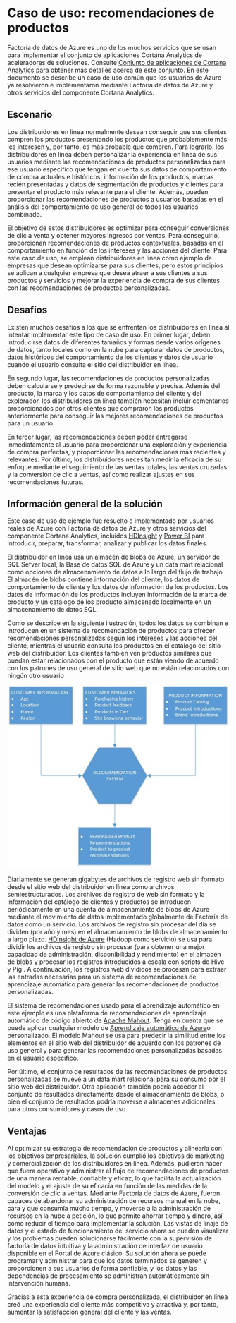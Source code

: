 <properties 
	pageTitle="Caso de uso de Factoría de datos: recomendaciones del producto" 
	description="Obtenga información acerca de un caso de uso que se implementan mediante Factoría de datos de Azure junto con otros servicios." 
	services="data-factory" 
	documentationCenter="" 
	authors="spelluru" 
	manager="jhubbard" 
	editor="monicar"/>

<tags 
	ms.service="data-factory" 
	ms.workload="data-services" 
	ms.tgt_pltfrm="na" 
	ms.devlang="na" 
	ms.topic="article" 
	ms.date="01/26/2016" 
	ms.author="spelluru"/>

# Caso de uso: recomendaciones de productos 

Factoría de datos de Azure es uno de los muchos servicios que se usan para implementar el conjunto de aplicaciones Cortana Analytics de aceleradores de soluciones. Consulte [Conjunto de aplicaciones de Cortana Analytics](http://www.microsoft.com/cortanaanalytics) para obtener más detalles acerca de este conjunto. En este documento se describe un caso de uso común que los usuarios de Azure ya resolvieron e implementaron mediante Factoría de datos de Azure y otros servicios del componente Cortana Analytics.

## Escenario

Los distribuidores en línea normalmente desean conseguir que sus clientes compren los productos presentando los productos que probablemente más les interesen y, por tanto, es más probable que compren. Para lograrlo, los distribuidores en línea deben personalizar la experiencia en línea de sus usuarios mediante las recomendaciones de productos personalizadas para ese usuario específico que tengan en cuenta sus datos de comportamiento de compra actuales e históricos, información de los productos, marcas recién presentadas y datos de segmentación de productos y clientes para presentar el producto más relevante para el cliente. Además, pueden proporcionar las recomendaciones de productos a usuarios basadas en el análisis del comportamiento de uso general de todos los usuarios combinado.

El objetivo de estos distribuidores es optimizar para conseguir conversiones de clic a venta y obtener mayores ingresos por ventas. Para conseguirlo, proporcionan recomendaciones de productos contextuales, basadas en el comportamiento en función de los intereses y las acciones del cliente. Para este caso de uso, se emplean distribuidores en línea como ejemplo de empresas que desean optimizarse para sus clientes, pero estos principios se aplican a cualquier empresa que desea atraer a sus clientes a sus productos y servicios y mejorar la experiencia de compra de sus clientes con las recomendaciones de productos personalizadas.

## Desafíos

Existen muchos desafíos a los que se enfrentan los distribuidores en línea al intentar implementar este tipo de caso de uso. En primer lugar, deben introducirse datos de diferentes tamaños y formas desde varios orígenes de datos, tanto locales como en la nube para capturar datos de productos, datos históricos del comportamiento de los clientes y datos de usuario cuando el usuario consulta el sitio del distribuidor en línea.

En segundo lugar, las recomendaciones de productos personalizadas deben calcularse y predecirse de forma razonable y precisa. Además del producto, la marca y los datos de comportamiento del cliente y del explorador, los distribuidores en línea también necesitan incluir comentarios proporcionados por otros clientes que compraron los productos anteriormente para conseguir las mejores recomendaciones de productos para un usuario.

En tercer lugar, las recomendaciones deben poder entregarse inmediatamente al usuario para proporcionar una exploración y experiencia de compra perfectas, y proporcionar las recomendaciones más recientes y relevantes. Por último, los distribuidores necesitan medir la eficacia de su enfoque mediante el seguimiento de las ventas totales, las ventas cruzadas y la conversión de clic a ventas, así como realizar ajustes en sus recomendaciones futuras.

## Información general de la solución

Este caso de uso de ejemplo fue resuelto e implementado por usuarios reales de Azure con Factoría de datos de Azure y otros servicios del componente Cortana Analytics, incluidos [HDInsight](https://azure.microsoft.com/services/hdinsight/) y [Power BI](https://powerbi.microsoft.com/) para introducir, preparar, transformar, analizar y publicar los datos finales.

El distribuidor en línea usa un almacén de blobs de Azure, un servidor de SQL Sefver local, la Base de datos SQL de Azure y un data mart relacional como opciones de almacenamiento de datos a lo largo del flujo de trabajo. El almacén de blobs contiene información del cliente, los datos de comportamiento de cliente y los datos de información de los productos. Los datos de información de los productos incluyen información de la marca de producto y un catálogo de los producto almacenado localmente en un almacenamiento de datos SQL.

Como se describe en la siguiente ilustración, todos los datos se combinan e introducen en un sistema de recomendación de productos para ofrecer recomendaciones personalizadas según los intereses y las acciones del cliente, mientras el usuario consulta los productos en el catálogo del sitio web del distribuidor. Los clientes también ven productos similares que puedan estar relacionados con el producto que están viendo de acuerdo con los patrones de uso general de sitio web que no están relacionados con ningún otro usuario

![diagrama del caso de uso](./media/data-factory-product-reco-usecase/diagram-1.png)

Diariamente se generan gigabytes de archivos de registro web sin formato desde el sitio web del distribuidor en línea como archivos semiestructurados. Los archivos de registro de web sin formato y la información del catálogo de clientes y productos se introducen periódicamente en una cuenta de almacenamiento de blobs de Azure mediante el movimiento de datos implementado globalmente de Factoría de datos como un servicio. Los archivos de registro sin procesar del día se dividen (por año y mes) en el almacenamiento de blobs de almacenamiento a largo plazo. [HDInsight de Azure](https://azure.microsoft.com/services/hdinsight/) (Hadoop como servicio) se usa para dividir los archivos de registro sin procesar (para obtener una mejor capacidad de administración, disponibilidad y rendimiento) en el almacén de blobs y procesar los registros introducidos a escala con scripts de Hive y Pig . A continuación, los registros web divididos se procesan para extraer las entradas necesarias para un sistema de recomendaciones de aprendizaje automático para generar las recomendaciones de productos personalizadas.

El sistema de recomendaciones usado para el aprendizaje automático en este ejemplo es una plataforma de recomendaciones de aprendizaje automático de código abierto de [Apache Mahout](http://mahout.apache.org/). Tenga en cuenta que se puede aplicar cualquier modelo de [Aprendizaje automático de Azure](https://azure.microsoft.com/services/machine-learning/)o personalizado. El modelo Mahout se usa para predecir la similitud entre los elementos en el sitio web del distribuidor de acuerdo con los patrones de uso general y para generar las recomendaciones personalizadas basadas en el usuario específico.

Por último, el conjunto de resultados de las recomendaciones de productos personalizadas se mueve a un data mart relacional para su consumo por el sitio web del distribuidor. Otra aplicación también podría acceder al conjunto de resultados directamente desde el almacenamiento de blobs, o bien el conjunto de resultados podría moverse a almacenes adicionales para otros consumidores y casos de uso.

## Ventajas

Al optimizar su estrategia de recomendación de productos y alinearla con los objetivos empresariales, la solución cumplió los objetivos de marketing y comercialización de los distribuidores en línea. Además, pudieron hacer que fuera operativo y administrar el flujo de recomendaciones de productos de una manera rentable, confiable y eficaz, lo que facilita la actualización del modelo y el ajuste de su eficacia en función de las medidas de la conversión de clic a ventas. Mediante Factoría de datos de Azure, fueron capaces de abandonar su administración de recursos manual en la nube, cara y que consumía mucho tiempo, y moverse a la administración de recursos en la nube a petición, lo que permite ahorrar tiempo y dinero, así como reducir el tiempo para implementar la solución. Las vistas de linaje de datos y el estado de funcionamiento del servicio ahora se pueden visualizar y los problemas pueden solucionarse fácilmente con la supervisión de factoría de datos intuitiva y la administración de interfaz de usuario disponible en el Portal de Azure clásico. Su solución ahora se puede programar y administrar para que los datos terminados se generen y proporcionen a sus usuarios de forma confiable, y los datos y las dependencias de procesamiento se administran automáticamente sin intervención humana.

Gracias a esta experiencia de compra personalizada, el distribuidor en línea creó una experiencia del cliente más competitiva y atractiva y, por tanto, aumentar la satisfacción general del cliente y las ventas.



  

<!---HONumber=AcomDC_0128_2016-->